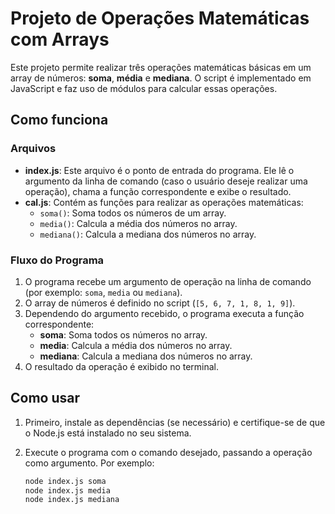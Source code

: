 # Projeto de Operações Matemáticas com Arrays

Este projeto permite realizar três operações matemáticas básicas em um array de números: **soma**, **média** e **mediana**. O script é implementado em JavaScript e faz uso de módulos para calcular essas operações.

## Como funciona

### Arquivos

- **index.js**: Este arquivo é o ponto de entrada do programa. Ele lê o argumento da linha de comando (caso o usuário deseje realizar uma operação), chama a função correspondente e exibe o resultado.
- **cal.js**: Contém as funções para realizar as operações matemáticas:
  - `soma()`: Soma todos os números de um array.
  - `media()`: Calcula a média dos números no array.
  - `mediana()`: Calcula a mediana dos números no array.

### Fluxo do Programa

1. O programa recebe um argumento de operação na linha de comando (por exemplo: `soma`, `media` ou `mediana`).
2. O array de números é definido no script (`[5, 6, 7, 1, 8, 1, 9]`).
3. Dependendo do argumento recebido, o programa executa a função correspondente:
   - **soma**: Soma todos os números no array.
   - **media**: Calcula a média dos números no array.
   - **mediana**: Calcula a mediana dos números no array.
4. O resultado da operação é exibido no terminal.

## Como usar

1. Primeiro, instale as dependências (se necessário) e certifique-se de que o Node.js está instalado no seu sistema.
2. Execute o programa com o comando desejado, passando a operação como argumento. Por exemplo:

   ```bash
   node index.js soma
   node index.js media
   node index.js mediana
